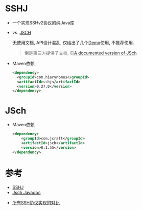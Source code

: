 # SSHJ

* 一个实现SSHv2协议的纯Java库

* vs. [JSCH](http://www.jcraft.com/jsch/)

  无使用文档, API设计混乱, 仅给出了几个[Demo](http://www.jcraft.com/jsch/examples/)使用, 不推荐使用.

  > 倒是第三方提供了文档, 见[A documented version of JSch](http://epaul.github.io/jsch-documentation/)

* Maven依赖

  ```xml
  <dependency>
    <groupId>com.hierynomus</groupId>
    <artifactId>sshj</artifactId>
    <version>0.27.0</version>
  </dependency>
  ```


# JSch

* Maven依赖

  ```xml
  <dependency>
      <groupId>com.jcraft</groupId>
      <artifactId>jsch</artifactId>
      <version>0.1.55</version>
  </dependency>
  ```

  





# 参考

- [SSHJ](https://github.com/hierynomus/sshj)
- [Jsch Javadoc](http://epaul.github.io/jsch-documentation/javadoc/)

* [所有SSH协议实现的对比](https://ssh-comparison.quendi.de/comparison/cipher.html)


